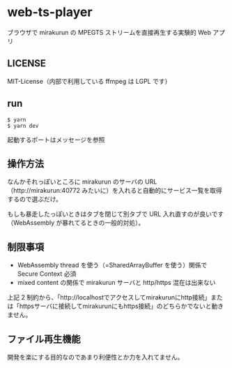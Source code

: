 # web-ts-player

ブラウザで mirakurun の MPEGTS ストリームを直接再生する実験的 Web アプリ

## LICENSE

MIT-License（内部で利用している ffmpeg は LGPL です）

## run

```
$ yarn
$ yarn dev
```

起動するポートはメッセージを参照

## 操作方法

なんかそれっぽいところに mirakurun のサーバの URL（http://mirakurun:40772 みたいに）を入れると自動的にサービス一覧を取得するので選ぶだけ。

もしも暴走したっぽいときはタブを閉じて別タブで URL 入れ直すのが良いです（WebAssembly が暴れてるときの一般的対処）。

## 制限事項

- WebAssembly thread を使う（=SharedArrayBuffer を使う）関係で Secure Context 必須
- mixed content の関係で mirakurun サーバと http/https 混在は出来ない

上記 2 制約から、「http://localhostでアクセスしてmirakurunにhttp接続」または「httpsサーバに接続してmirakurunにもhttps接続」のどちらかでないと動きません。

## ファイル再生機能

開発を楽にする目的なのであまり利便性とか力を入れてません。

